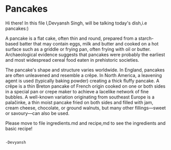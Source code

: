 # Pancakes
Hi there!
In this file I,Devyansh Singh, will be talking today's dish,i.e pancakes:)

A pancake is a flat cake, often thin and round, prepared from a starch-based batter that may contain eggs, milk and butter and cooked on a hot surface such as a griddle or frying pan, often frying with oil or butter. Archaeological evidence suggests that pancakes were probably the earliest and most widespread cereal food eaten in prehistoric societies.

The pancake's shape and structure varies worldwide. In England, pancakes are often unleavened and resemble a crêpe. In North America, a leavening agent is used (typically baking powder) creating a thick fluffy pancake. A crêpe is a thin Breton pancake of French origin cooked on one or both sides in a special pan or crepe maker to achieve a lacelike network of fine bubbles. A well-known variation originating from southeast Europe is a palačinke, a thin moist pancake fried on both sides and filled with jam, cream cheese, chocolate, or ground walnuts, but many other fillings—sweet or savoury—can also be used.

Please move to file ingredients.md and recipe,md to see the ingredients and basic recipe!

                                                                                              -Devyansh